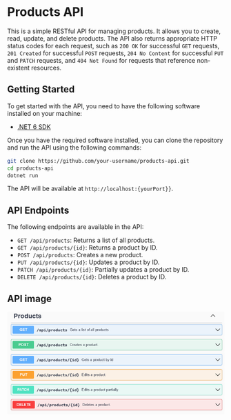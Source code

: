 # Products API

This is a simple RESTful API for managing products. It allows you to create, read, update, and delete products.
The API also returns appropriate HTTP status codes for each request, such as `200 OK` for successful `GET` requests, `201 Created` for successful `POST` requests, `204 No Content` for successful `PUT` and `PATCH` requests, and `404 Not Found` for requests that reference non-existent resources.

## Getting Started

To get started with the API, you need to have the following software installed on your machine:

- [.NET 6 SDK](https://dotnet.microsoft.com/download/dotnet/6.0)

Once you have the required software installed, you can clone the repository and run the API using the following commands:

```bash
git clone https://github.com/your-username/products-api.git
cd products-api
dotnet run
```

The API will be available at `http://localhost:{yourPort}}`.

## API Endpoints

The following endpoints are available in the API:

- `GET /api/products`: Returns a list of all products.
- `GET /api/products/{id}`: Returns a product by ID.
- `POST /api/products`: Creates a new product.
- `PUT /api/products/{id}`: Updates a product by ID.
- `PATCH /api/products/{id}`: Partially updates a product by ID.
- `DELETE /api/products/{id}`: Deletes a product by ID.

## API image

![image](ProductsApi.png)